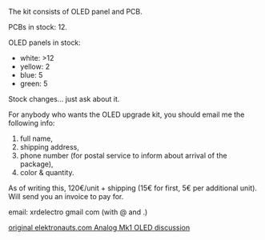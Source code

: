 The kit consists of OLED panel and PCB.

PCBs in stock: 12.

OLED panels in stock:
+ white: >12
+ yellow: 2
+ blue: 5
+ green: 5

Stock changes... just ask about it.

For anybody who wants the OLED upgrade kit, you should email me the following info:
1) full name,
2) shipping address,
3) phone number (for postal service to inform about arrival of the package),
4) color & quantity.

As of writing this, 120€/unit + shipping (15€ for first, 5€ per additional unit). 
Will send you an invoice to pay for.

email: xrdelectro gmail com (with @ and .)

[original elektronauts.com Analog Mk1 OLED discussion](https://www.elektronauts.com/t/oled-display-for-elektron-mk1-analog-devices-four-heat-keys-rytm/207919)
